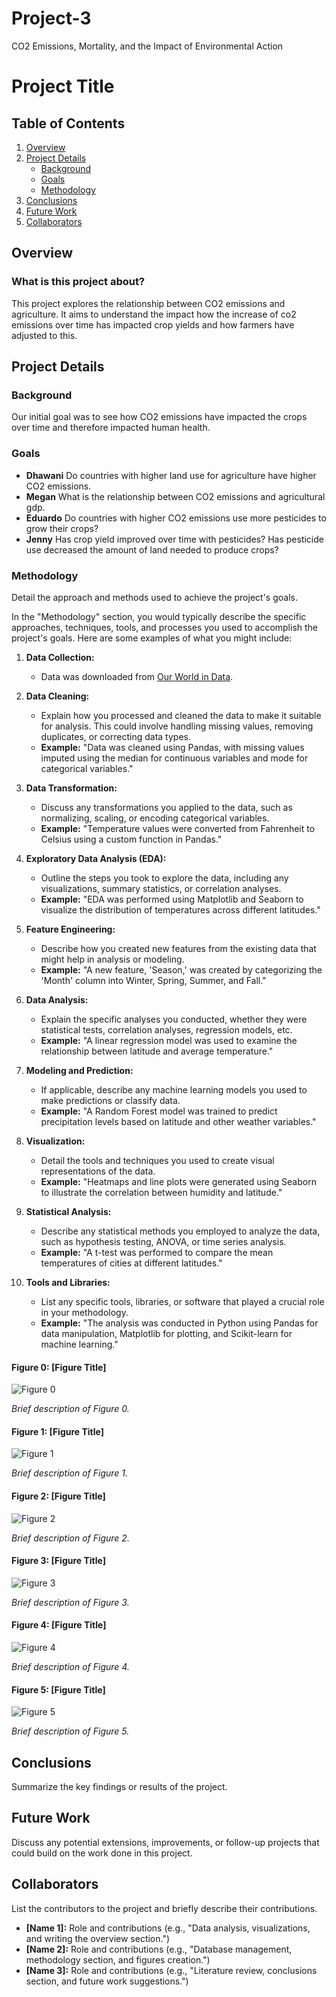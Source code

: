 # Project-3
CO2 Emissions, Mortality, and the Impact of Environmental Action

# Project Title

## Table of Contents
1. [Overview](#overview)
2. [Project Details](#project-details)
   - [Background](#background)
   - [Goals](#goals)
   - [Methodology](#methodology)
3. [Conclusions](#conclusions)
4. [Future Work](#future-work)
5. [Collaborators](#collaborators)

## Overview

### What is this project about?
This project explores the relationship between CO2 emissions and agriculture. It aims to understand the impact how the increase of co2 emissions over time has impacted crop yields and how farmers have adjusted to this.

## Project Details

### Background
Our initial goal was to see how CO2 emissions have impacted the crops over time and therefore impacted human health.

### Goals
- **Dhawani** Do countries with higher land use for agriculture have higher CO2 emissions.
- **Megan** What is the relationship between CO2 emissions and agricultural gdp.
- **Eduardo** Do countries with higher CO2 emissions use more pesticides to grow their crops?
- **Jenny** Has crop yield improved over time with pesticides? Has pesticide use decreased the amount of land needed to produce crops?

### Methodology
Detail the approach and methods used to achieve the project's goals.

In the "Methodology" section, you would typically describe the specific approaches, techniques, tools, and processes you used to accomplish the project's goals. Here are some examples of what you might include:

1. **Data Collection:**
   - Data was downloaded from [Our World in Data](https://ourworldindata.org/).

2. **Data Cleaning:**
   - Explain how you processed and cleaned the data to make it suitable for analysis. This could involve handling missing values, removing duplicates, or correcting data types.
   - **Example:** "Data was cleaned using Pandas, with missing values imputed using the median for continuous variables and mode for categorical variables."

3. **Data Transformation:**
   - Discuss any transformations you applied to the data, such as normalizing, scaling, or encoding categorical variables.
   - **Example:** "Temperature values were converted from Fahrenheit to Celsius using a custom function in Pandas."

4. **Exploratory Data Analysis (EDA):**
   - Outline the steps you took to explore the data, including any visualizations, summary statistics, or correlation analyses.
   - **Example:** "EDA was performed using Matplotlib and Seaborn to visualize the distribution of temperatures across different latitudes."

5. **Feature Engineering:**
   - Describe how you created new features from the existing data that might help in analysis or modeling.
   - **Example:** "A new feature, 'Season,' was created by categorizing the 'Month' column into Winter, Spring, Summer, and Fall."

6. **Data Analysis:**
   - Explain the specific analyses you conducted, whether they were statistical tests, correlation analyses, regression models, etc.
   - **Example:** "A linear regression model was used to examine the relationship between latitude and average temperature."

7. **Modeling and Prediction:**
   - If applicable, describe any machine learning models you used to make predictions or classify data.
   - **Example:** "A Random Forest model was trained to predict precipitation levels based on latitude and other weather variables."

8. **Visualization:**
   - Detail the tools and techniques you used to create visual representations of the data.
   - **Example:** "Heatmaps and line plots were generated using Seaborn to illustrate the correlation between humidity and latitude."

9. **Statistical Analysis:**
   - Describe any statistical methods you employed to analyze the data, such as hypothesis testing, ANOVA, or time series analysis.
   - **Example:** "A t-test was performed to compare the mean temperatures of cities at different latitudes."

10. **Tools and Libraries:**
    - List any specific tools, libraries, or software that played a crucial role in your methodology.
    - **Example:** "The analysis was conducted in Python using Pandas for data manipulation, Matplotlib for plotting, and Scikit-learn for machine learning."

#### Figure 0: [Figure Title]
![Figure 0](path/to/figure0.png)

*Brief description of Figure 0.*

#### Figure 1: [Figure Title]
![Figure 1](path/to/figure1.png)

*Brief description of Figure 1.*

#### Figure 2: [Figure Title]
![Figure 2](path/to/figure2.png)

*Brief description of Figure 2.*

#### Figure 3: [Figure Title]
![Figure 3](path/to/figure3.png)

*Brief description of Figure 3.*

#### Figure 4: [Figure Title]
![Figure 4](path/to/figure4.png)

*Brief description of Figure 4.*

#### Figure 5: [Figure Title]
![Figure 5](path/to/figure5.png)

*Brief description of Figure 5.*

## Conclusions

Summarize the key findings or results of the project.

## Future Work

Discuss any potential extensions, improvements, or follow-up projects that could build on the work done in this project.

## Collaborators

List the contributors to the project and briefly describe their contributions.

- **[Name 1]:** Role and contributions (e.g., "Data analysis, visualizations, and writing the overview section.")
- **[Name 2]:** Role and contributions (e.g., "Database management, methodology section, and figures creation.")
- **[Name 3]:** Role and contributions (e.g., "Literature review, conclusions section, and future work suggestions.")
